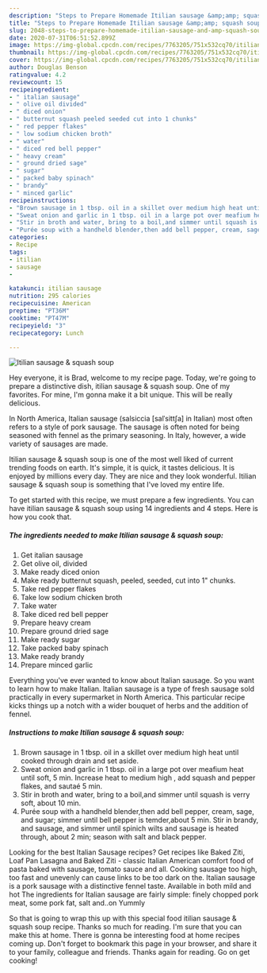 ```yaml
---
description: "Steps to Prepare Homemade Itilian sausage &amp;amp; squash soup"
title: "Steps to Prepare Homemade Itilian sausage &amp;amp; squash soup"
slug: 2048-steps-to-prepare-homemade-itilian-sausage-and-amp-squash-soup
date: 2020-07-31T06:51:52.899Z
image: https://img-global.cpcdn.com/recipes/7763205/751x532cq70/itilian-sausage-squash-soup-recipe-main-photo.jpg
thumbnail: https://img-global.cpcdn.com/recipes/7763205/751x532cq70/itilian-sausage-squash-soup-recipe-main-photo.jpg
cover: https://img-global.cpcdn.com/recipes/7763205/751x532cq70/itilian-sausage-squash-soup-recipe-main-photo.jpg
author: Douglas Benson
ratingvalue: 4.2
reviewcount: 15
recipeingredient:
- " italian sausage"
- " olive oil divided"
- " diced onion"
- " butternut squash peeled seeded cut into 1 chunks"
- " red pepper flakes"
- " low sodium chicken broth"
- " water"
- " diced red bell pepper"
- " heavy cream"
- " ground dried sage"
- " sugar"
- " packed baby spinach"
- " brandy"
- " minced garlic"
recipeinstructions:
- "Brown sausage in 1 tbsp. oil in a skillet over medium high heat until cooked through drain and set aside."
- "Sweat onion and garlic in 1 tbsp. oil in a large pot over meafium heat until soft, 5 min. Increase heat to medium high , add squash and pepper flakes, and sautaé 5 min."
- "Stir in broth and water, bring to a boil,and simmer until squash is verry soft, about 10 min."
- "Purée soup with a handheld blender,then add bell pepper, cream, sage, and sugar; simmer until bell pepper is temder,about 5 min. Stir in brandy, and sausage, and simmer until spinich wilts and sausage is heated through, about 2 min; season with salt and black pepper."
categories:
- Recipe
tags:
- itilian
- sausage
- 

katakunci: itilian sausage  
nutrition: 295 calories
recipecuisine: American
preptime: "PT36M"
cooktime: "PT47M"
recipeyield: "3"
recipecategory: Lunch

---
```



![Itilian sausage &amp; squash soup](https://img-global.cpcdn.com/recipes/7763205/751x532cq70/itilian-sausage-squash-soup-recipe-main-photo.jpg)

Hey everyone, it is Brad, welcome to my recipe page. Today, we're going to prepare a distinctive dish, itilian sausage &amp; squash soup. One of my favorites. For mine, I'm gonna make it a bit unique. This will be really delicious.

In North America, Italian sausage (salsiccia [salˈsittʃa] in Italian) most often refers to a style of pork sausage. The sausage is often noted for being seasoned with fennel as the primary seasoning. In Italy, however, a wide variety of sausages are made.

Itilian sausage &amp; squash soup is one of the most well liked of current trending foods on earth. It's simple, it is quick, it tastes delicious. It is enjoyed by millions every day. They are nice and they look wonderful. Itilian sausage &amp; squash soup is something that I've loved my entire life.


To get started with this recipe, we must prepare a few ingredients. You can have itilian sausage &amp; squash soup using 14 ingredients and 4 steps. Here is how you cook that.

<!--inarticleads1-->

##### The ingredients needed to make Itilian sausage &amp; squash soup:

1. Get  italian sausage
1. Get  olive oil, divided
1. Make ready  diced onion
1. Make ready  butternut squash, peeled, seeded, cut into 1&#34; chunks.
1. Take  red pepper flakes
1. Take  low sodium chicken broth
1. Take  water
1. Take  diced red bell pepper
1. Prepare  heavy cream
1. Prepare  ground dried sage
1. Make ready  sugar
1. Take  packed baby spinach
1. Make ready  brandy
1. Prepare  minced garlic


Everything you&#39;ve ever wanted to know about Italian sausage. So you want to learn how to make Italian. Italian sausage is a type of fresh sausage sold practically in every supermarket in North America. This particular recipe kicks things up a notch with a wider bouquet of herbs and the addition of fennel. 

<!--inarticleads2-->

##### Instructions to make Itilian sausage &amp; squash soup:

1. Brown sausage in 1 tbsp. oil in a skillet over medium high heat until cooked through drain and set aside.
1. Sweat onion and garlic in 1 tbsp. oil in a large pot over meafium heat until soft, 5 min. Increase heat to medium high , add squash and pepper flakes, and sautaé 5 min.
1. Stir in broth and water, bring to a boil,and simmer until squash is verry soft, about 10 min.
1. Purée soup with a handheld blender,then add bell pepper, cream, sage, and sugar; simmer until bell pepper is temder,about 5 min. Stir in brandy, and sausage, and simmer until spinich wilts and sausage is heated through, about 2 min; season with salt and black pepper.


Looking for the best Italian Sausage recipes? Get recipes like Baked Ziti, Loaf Pan Lasagna and Baked Ziti - classic Italian American comfort food of pasta baked with sausage, tomato sauce and all. Cooking sausage too high, too fast and unevenly can cause links to be too dark on the. Italian sausage is a pork sausage with a distinctive fennel taste. Available in both mild and hot The ingredients for Italian sausage are fairly simple: finely chopped pork meat, some pork fat, salt and..on Yummly 

So that is going to wrap this up with this special food itilian sausage &amp; squash soup recipe. Thanks so much for reading. I'm sure that you can make this at home. There is gonna be interesting food at home recipes coming up. Don't forget to bookmark this page in your browser, and share it to your family, colleague and friends. Thanks again for reading. Go on get cooking!

